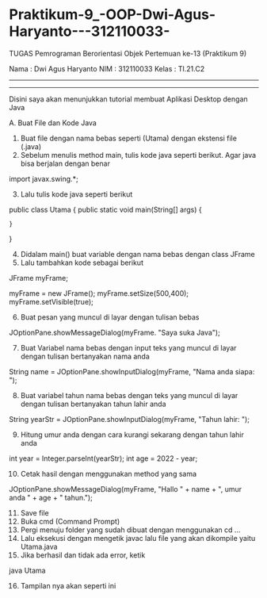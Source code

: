 # Praktikum-9_-OOP-Dwi-Agus-Haryanto---312110033-


TUGAS Pemrograman Berorientasi Objek Pertemuan ke-13 (Praktikum 9)

Nama : Dwi Agus Haryanto
NIM : 312110033
Kelas : TI.21.C2


---------------------------------------------------------------------------------------------
---------------------------------------------------------------------------------------------

Disini saya akan menunjukkan tutorial membuat Aplikasi Desktop dengan Java

A. Buat File dan Kode Java
1. Buat file dengan nama bebas seperti (Utama) dengan ekstensi file (.java)
2. Sebelum menulis method main, tulis kode java seperti berikut. Agar java bisa berjalan dengan benar

import javax.swing.*;

3. Lalu tulis kode java seperti berikut

public class Utama {
    public static void main(String[] args) {
    
    }
}

4. Didalam main() buat variable dengan nama bebas dengan class JFrame
5. Lalu tambahkan kode sebagai berikut

JFrame myFrame;

myFrame = new JFrame();
myFrame.setSize(500,400);
myFrame.setVisible(true);

6. Buat pesan yang muncul di layar dengan tulisan bebas

JOptionPane.showMessageDialog(myFrame. "Saya suka Java");

7. Buat Variabel nama bebas dengan input teks yang muncul di layar dengan tulisan bertanyakan nama anda

String name = JOptionPane.showInputDialog(myFrame, "Nama anda siapa: ");

8. Buat variabel tahun nama bebas dengan teks yang muncul di layar dengan tulisan bertanyakan tahun lahir anda

String yearStr = JOptionPane.showInputDialog(myFrame, "Tahun lahir: ");

9. Hitung umur anda dengan cara kurangi sekarang dengan tahun lahir anda

int year = Integer.parseInt(yearStr);
int age = 2022 - year;

10. Cetak hasil dengan menggunakan method yang sama

JOptionPane.showMessageDialog(myFrame, "Hallo " + name + ", umur anda " + age + " tahun.");

11. Save file
12. Buka cmd (Command Prompt)
13. Pergi menuju folder yang sudah dibuat dengan menggunakan cd ...
14. Lalu eksekusi dengan mengetik javac lalu file yang akan dikompile yaitu Utama.java
15. Jika berhasil dan tidak ada error, ketik

java Utama

16. Tampilan nya akan seperti ini

